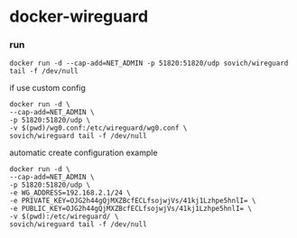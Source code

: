 # docker-wireguard

### run
    docker run -d --cap-add=NET_ADMIN -p 51820:51820/udp sovich/wireguard tail -f /dev/null
    
if use custom config

    docker run -d \
    --cap-add=NET_ADMIN \
    -p 51820:51820/udp \
    -v $(pwd)/wg0.conf:/etc/wireguard/wg0.conf \
    sovich/wireguard tail -f /dev/null
    
automatic create configuration example

    docker run -d \
    --cap-add=NET_ADMIN \
    -p 51820:51820/udp \
    -e WG_ADDRESS=192.168.2.1/24 \
    -e PRIVATE_KEY=OJG2h44gQjMXZBcfECLfsojwjVs/41kj1Lzhpe5hnlI= \
    -e PUBLIC_KEY=OJG2h44gQjMXZBcfECLfsojwjVs/41kj1Lzhpe5hnlI= \
    -v $(pwd):/etc/wireguard/ \
    sovich/wireguard tail -f /dev/null